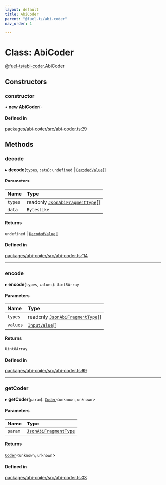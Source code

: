```yaml
---
layout: default
title: AbiCoder
parent: "@fuel-ts/abi-coder"
nav_order: 1

---
```


# Class: AbiCoder

[@fuel-ts/abi-coder](../index.md).AbiCoder

## Constructors

### constructor

• **new AbiCoder**()

#### Defined in

[packages/abi-coder/src/abi-coder.ts:29](https://github.com/FuelLabs/fuels-ts/blob/master/packages/abi-coder/src/abi-coder.ts#L29)

## Methods

### decode

▸ **decode**(`types`, `data`): `undefined` \| [`DecodedValue`](../index.md#decodedvalue)[]

#### Parameters

| Name | Type |
| :------ | :------ |
| `types` | readonly [`JsonAbiFragmentType`](../interfaces/JsonAbiFragmentType.md)[] |
| `data` | `BytesLike` |

#### Returns

`undefined` \| [`DecodedValue`](../index.md#decodedvalue)[]

#### Defined in

[packages/abi-coder/src/abi-coder.ts:114](https://github.com/FuelLabs/fuels-ts/blob/master/packages/abi-coder/src/abi-coder.ts#L114)

___

### encode

▸ **encode**(`types`, `values`): `Uint8Array`

#### Parameters

| Name | Type |
| :------ | :------ |
| `types` | readonly [`JsonAbiFragmentType`](../interfaces/JsonAbiFragmentType.md)[] |
| `values` | [`InputValue`](../index.md#inputvalue)[] |

#### Returns

`Uint8Array`

#### Defined in

[packages/abi-coder/src/abi-coder.ts:99](https://github.com/FuelLabs/fuels-ts/blob/master/packages/abi-coder/src/abi-coder.ts#L99)

___

### getCoder

▸ **getCoder**(`param`): [`Coder`](Coder.md)<`unknown`, `unknown`\>

#### Parameters

| Name | Type |
| :------ | :------ |
| `param` | [`JsonAbiFragmentType`](../interfaces/JsonAbiFragmentType.md) |

#### Returns

[`Coder`](Coder.md)<`unknown`, `unknown`\>

#### Defined in

[packages/abi-coder/src/abi-coder.ts:33](https://github.com/FuelLabs/fuels-ts/blob/master/packages/abi-coder/src/abi-coder.ts#L33)
